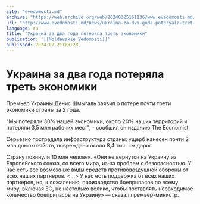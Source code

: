 ```yaml
---
site: "evedomosti.md"
archive: "https://web.archive.org/web/20240325161136/www.evedomosti.md/news/ukraina-za-dva-goda-poteryala-tret-ekonomiki"
url: "http://www.evedomosti.md/news/ukraina-za-dva-goda-poteryala-tret-ekonomiki"
language: ru
title: "Украина за два года потеряла треть экономики"
publication: '[[Moldavskie Vedomosti]]'
published: 2024-02-21T08:28
---
```


# Украина за два года потеряла треть экономики

Премьер Украины Денис Шмыгаль заявил о потере почти трети экономики страны за 2 года.

"Мы потеряли 30% нашей экономики, около 20% наших территорий и потеряли 3,5 млн рабочих мест", - сообщил он изданию The Economist.

Серьезно пострадала инфраструктура страны: ущерб нанесен почти 2 млн домохозяйств, повреждено около 8,4 тыс. км дорог.

Страну покинули 10 млн человек. «Они не вернутся на Украину из Европейского союза, со всего мира, из-за проблем с безопасностью. У нас есть все возможные виды средств противовоздушной обороны от всех наших партнеров. <...> У нас есть поддержка от всех наших партнеров, но, к сожалению, производство боеприпасов по всему миру, включая ЕC, не настолько велико, чтобы поставлять необходимое количество боеприпасов на Украину» — сказал премьер-министр.